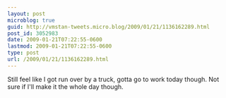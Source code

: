 ```yaml
---
layout: post
microblog: true
guid: http://vmstan-tweets.micro.blog/2009/01/21/1136162289.html
post_id: 3052983
date: 2009-01-21T07:22:55-0600
lastmod: 2009-01-21T07:22:55-0600
type: post
url: /2009/01/21/1136162289.html
---
```

Still feel like I got run over by a truck, gotta go to work today though. Not sure if I'll make it the whole day though.

